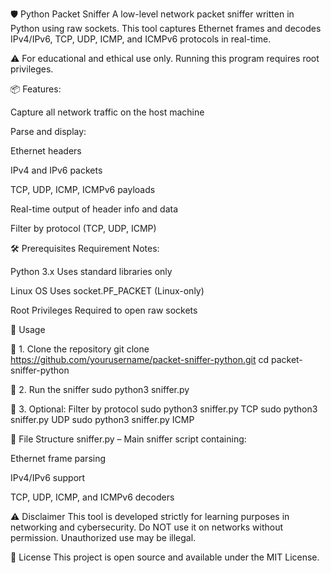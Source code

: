 🛡️ Python Packet Sniffer
A low-level network packet sniffer written in Python using raw sockets. This tool captures Ethernet frames and decodes IPv4/IPv6, TCP, UDP, ICMP, and ICMPv6 protocols in real-time.

⚠️ For educational and ethical use only. Running this program requires root privileges.

📦 Features:


Capture all network traffic on the host machine

Parse and display:

Ethernet headers

IPv4 and IPv6 packets

TCP, UDP, ICMP, ICMPv6 payloads

Real-time output of header info and data

Filter by protocol (TCP, UDP, ICMP)


🛠️ Prerequisites
Requirement	Notes:

Python 3.x	Uses standard libraries only

Linux OS	Uses socket.PF_PACKET (Linux-only)

Root Privileges	Required to open raw sockets

🚀 Usage


🔧 1. Clone the repository
git clone https://github.com/yourusername/packet-sniffer-python.git
cd packet-sniffer-python


🧪 2. Run the sniffer
      sudo python3 sniffer.py


🧹 3. Optional: Filter by protocol
      sudo python3 sniffer.py TCP
      sudo python3 sniffer.py UDP
      sudo python3 sniffer.py ICMP


📂 File Structure
sniffer.py – Main sniffer script containing:

Ethernet frame parsing

IPv4/IPv6 support

TCP, UDP, ICMP, and ICMPv6 decoders



⚠️ Disclaimer
This tool is developed strictly for learning purposes in networking and cybersecurity.
Do NOT use it on networks without permission. Unauthorized use may be illegal.



📄 License
This project is open source and available under the MIT License.
